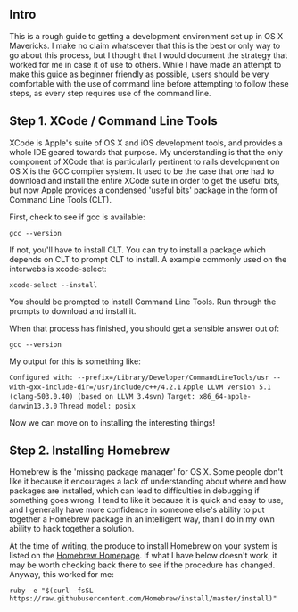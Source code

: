 ## Intro
This is a rough guide to getting a development environment set up in OS X Mavericks. I make no claim whatsoever that this is the best or only way to go about this process, but I thought that I would document the strategy that worked for me in case it of use to others. While I have made an attempt to make this guide as beginner friendly as possible, users should be very comfortable with the use of command line before attempting to follow these steps, as every step requires use of the command line.

## Step 1. XCode / Command Line Tools
XCode is Apple's suite of OS X and iOS development tools, and provides a whole IDE geared towards that purpose. My understanding is that the only component of XCode that is particularly pertinent to rails development on OS X is the GCC compiler system. It used to be the case that one had to download and install the entire XCode suite in order to get the useful bits, but now Apple provides a condensed 'useful bits' package in the form of Command Line Tools (CLT).

First, check to see if gcc is available:

`gcc --version`

If not, you'll have to install CLT. You can try to install a package which depends on CLT to prompt CLT to install. A example commonly used on the interwebs is xcode-select:

`xcode-select --install`

You should be prompted to install Command Line Tools. Run through the prompts to download and install it.

When that process has finished, you should get a sensible answer out of:

`gcc --version`

My output for this is something like:

`Configured with: --prefix=/Library/Developer/CommandLineTools/usr --with-gxx-include-dir=/usr/include/c++/4.2.1`
`Apple LLVM version 5.1 (clang-503.0.40) (based on LLVM 3.4svn)`
`Target: x86_64-apple-darwin13.3.0`
`Thread model: posix`

Now we can move on to installing the interesting things!

## Step 2. Installing Homebrew
Homebrew is the 'missing package manager' for OS X. Some people don't like it because it encourages a lack of understanding about where and how packages are installed, which can lead to difficulties in debugging if something goes wrong. I tend to like it because it is quick and easy to use, and I generally have more confidence in someone else's ability to put together a Homebrew package in an intelligent way, than I do in my own ability to hack together a solution.

At the time of writing, the produce to install Homebrew on your system is listed on the [Homebrew Homepage](http://brew.sh/). If what I have below doesn't work, it may be worth checking back there to see if the procedure has changed. Anyway, this worked for me:

`ruby -e "$(curl -fsSL https://raw.githubusercontent.com/Homebrew/install/master/install)"`





